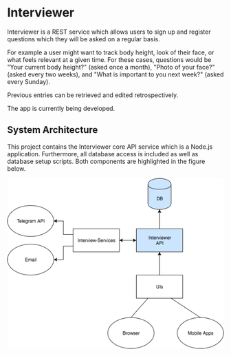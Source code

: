 # Interviewer
Interviewer is a REST service which allows users to sign up and register questions which they will be asked on a regular basis. 

For example a user might want to track body height, look of their face, or what feels relevant at a given time. For these cases, questions would be "Your current body height?" (asked once a month), "Photo of your face?" (asked every two weeks), and "What is important to you next week?" (asked every Sunday).

Previous entries can be retrieved and edited retrospectively.

The app is currently being developed.

## System Architecture
This project contains the Interviewer core API service which is a Node.js application. Furthermore, all database access is included as well as database setup scripts. Both components are highlighted in the figure below.

![System architecture visualization](documentation/system-architecture.png)